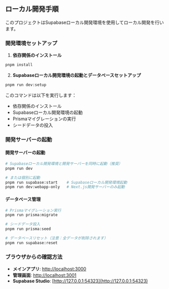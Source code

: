 ## ローカル開発手順

このプロジェクトはSupabaseローカル開発環境を使用してローカル開発を行います。

### 開発環境セットアップ

1. **依存関係のインストール**
```bash
pnpm install
```

2. **Supabaseローカル開発環境の起動とデータベースセットアップ**
```bash
pnpm run dev:setup
```

このコマンドは以下を実行します：
- 依存関係のインストール
- Supabaseローカル開発環境の起動
- Prismaマイグレーションの実行
- シードデータの投入

### 開発サーバーの起動

#### 開発サーバーの起動

```bash
# Supabaseローカル開発環境と開発サーバーを同時に起動（推奨）
pnpm run dev

# または個別に起動
pnpm run supabase:start    # Supabaseローカル開発環境起動
pnpm run dev:webapp-only   # Next.js開発サーバーのみ起動
```

#### データベース管理

```bash
# Prismaマイグレーション実行
pnpm run prisma:migrate

# シードデータ投入
pnpm run prisma:seed

# データベースリセット（注意：全データが削除されます）
pnpm run supabase:reset
```

### ブラウザからの確認方法

- **メインアプリ**: [http://localhost:3000](http://localhost:3000)
- **管理画面**: [http://localhost:3001](http://localhost:3001)
- **Supabase Studio**: [http://127.0.0.1:54323](http://127.0.0.1:54323)
